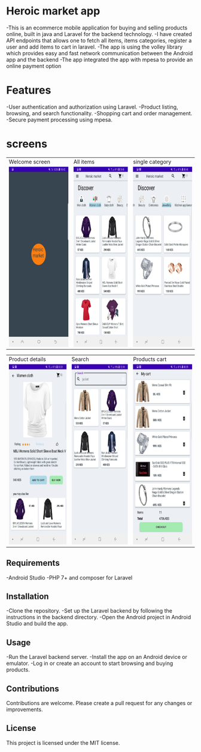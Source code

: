 # Heroic market app

-This is an ecommerce mobile application for buying and selling products online, 
built in java  and Laravel for the backend technology.
-I have created  API endpoints that allows one to fetch all items, items categories, 
register a user and add items to cart in laravel.
-The app is using  the volley library which provides easy and fast network communication between the  Android app and the backend
-The app integrated the app with mpesa to provide an online  payment option


# Features

-User authentication and authorization using Laravel.
-Product listing, browsing, and search functionality.
-Shopping cart and order management.
-Secure payment processing using mpesa.

# screens

<table>
	  <tr>
		 <td>Welcome screen</td>
		  <td>All items</td>
		  <td>single category</td>
	  </tr>
	  <tr>
		 <td><img src="Screenshots/pic1.jpg" width=270 height=480></td>
		 <td><img src="Screenshots/pic2.jpg" width=270 height=480></td>
		 <td><img src="Screenshots/pic3.jpg" width=270 height=480></td>
	  </tr>
	 </table>


<table>
	  <tr>
		 <td>Product details</td>
		  <td>Search</td>
		  <td>Products cart</td>
	  </tr>
	  <tr>
		 <td><img src="Screenshots/pic4.jpg" width=270 height=480></td>
		 <td><img src="Screenshots/pic5.jpg" width=270 height=480></td>
		 <td><img src="Screenshots/pic6.jpg" width=270 height=480></td>
	  </tr>
	 </table>

## Requirements

-Android Studio
-PHP 7+ and composer for Laravel


## Installation

-Clone the repository.
-Set up the Laravel backend by following the instructions in the backend directory.
-Open the Android project in Android Studio and build the app.

## Usage

-Run the Laravel backend server.
-Install the app on an Android device or emulator.
-Log in or create an account to start browsing and buying products.

## Contributions
Contributions are welcome. Please create a pull request for any changes or improvements.

## License

This project is licensed under the MIT license.




